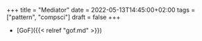 +++
title = "Mediator"
date = 2022-05-13T14:45:00+02:00
tags = ["pattern", "compsci"]
draft = false
+++

-   [GoF]({{< relref "gof.md" >}})
